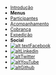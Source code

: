 - [Introdução](introducao.md)
- **Menus**
- [Participantes](participantes.md)
- [Acompanhamento](acompanhamento.md)
- [Cobrança](cobranca.md)
- [Expedição](expedicao.md)
- **Social**
- [![alt text](https://icongram.jgog.in/simple/facebook.svg?colored&size=16)Facebook](https://www.facebook.com/pages/Programa-Nacional-de-Controle-de-Qualidade/359566504233807)
- [![alt](https://icongram.jgog.in/simple/linkedin.svg?colored&size=16)Linkedin](https://www.linkedin.com/company/programa-nacional-de-controle-de-qualidade/)
- [![alt](https://icongram.jgog.in/simple/twitter.svg?colored&size=16)Twitter](https://twitter.com/pncq_programa)
- [![alt](https://icongram.jgog.in/simple/youtube.svg?colored&size=16)YouTube](https://www.youtube.com/channel/UCnbk2F8OqHDctZnxaYL6Uzg/videos)
- [![alt](https://icongram.jgog.in/simple/github.svg?colored&size=16)Github](http://github.com/pncq)